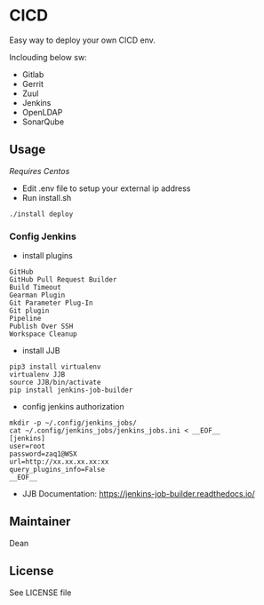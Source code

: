 # CICD

Easy way to deploy your own CICD env.

Inclouding below sw:
- Gitlab
- Gerrit
- Zuul
- Jenkins
- OpenLDAP
- SonarQube

## Usage

*Requires Centos*

- Edit .env file to setup your external ip address
- Run install.sh
```
./install deploy
```

### Config Jenkins

- install plugins

```
GitHub
GitHub Pull Request Builder
Build Timeout
Gearman Plugin
Git Parameter Plug-In
Git plugin
Pipeline
Publish Over SSH
Workspace Cleanup
```

- install JJB

```
pip3 install virtualenv
virtualenv JJB
source JJB/bin/activate
pip install jenkins-job-builder
```

- config jenkins authorization
```
mkdir -p ~/.config/jenkins_jobs/
cat ~/.config/jenkins_jobs/jenkins_jobs.ini < __EOF__
[jenkins]
user=root
password=zaq1@WSX
url=http://xx.xx.xx.xx:xx
query_plugins_info=False
__EOF__
```

* JJB Documentation: https://jenkins-job-builder.readthedocs.io/

## Maintainer

Dean

## License

See LICENSE file
